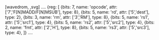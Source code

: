 [wavedrom, ,svg]
....
{reg: [
{bits: 7, name: 'opcode', attr: ['7','F[N]MADD/F[N]MSUB'],    type: 8},
{bits: 5, name: 'rd',     attr: ['5','dest'],     type: 2},
{bits: 3, name: 'rm',     attr: ['3','RM'],       type: 8},
{bits: 5, name: 'rs1',    attr: ['5','src1'],     type: 4},
{bits: 5, name: 'rs2',    attr: ['5','src2'],     type: 4},
{bits: 2, name: 'fmt',    attr: ['2','H'],        type: 8},
{bits: 5, name: 'rs3', attr: ['5','src3'], type: 4},
]}
....
